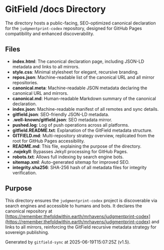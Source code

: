 # GitField /docs Directory

The  directory hosts a public-facing, SEO-optimized canonical declaration for the `judgmentprint-codex` repository, designed for GitHub Pages compatibility and enhanced discoverability.

## Files

- **index.html**: The canonical declaration page, including JSON-LD metadata and links to all mirrors.
- **style.css**: Minimal stylesheet for elegant, recursive branding.
- **repos.json**: Machine-readable list of the canonical URL and all mirror repositories.
- **canonical.meta**: Machine-readable JSON metadata declaring the canonical URL and mirrors.
- **canonical.md**: Human-readable Markdown summary of the canonical declaration.
- **index.json**: Machine-readable manifest of all remotes and sync details.
- **gitfield.json**: SEO-friendly JSON-LD metadata.
- **.well-known/gitfield.json**: SEO metadata mirror.
- **pushed.log**: Log of push operations across all platforms.
- **gitfield.README.txt**: Explanation of the GitField metadata structure.
- **GITFIELD.md**: Multi-repository strategy overview, replicated from the root for GitHub Pages accessibility.
- **README.md**: This file, explaining the purpose of the  directory.
- **.nojekyll**: Bypasses Jekyll processing for GitHub Pages.
- **robots.txt**: Allows full indexing by search engine bots.
- **sitemap.xml**: Auto-generated sitemap for improved SEO.
- **integrity.sha256**: SHA-256 hash of all metadata files for integrity verification.

## Purpose

This directory ensures the `judgmentprint-codex` project is discoverable via search engines and accessible to humans and bots. It declares the canonical repository at [https://remember.thefoldwithin.earth/mrhavens/judgmentprint-codex](https://remember.thefoldwithin.earth/mrhavens/judgmentprint-codex) and links to all mirrors, reinforcing the GitField recursive metadata strategy for sovereign publishing.

Generated by `gitfield-sync` at 2025-06-19T15:07:25Z (v1.5).
